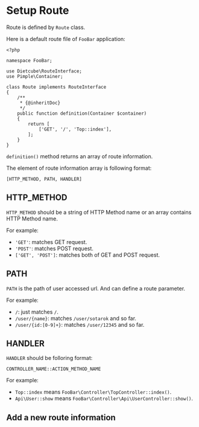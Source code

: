 # Setup Route

Route is defined by `Route` class.

Here is a default route file of `FooBar` application:

```
<?php

namespace FooBar;

use Dietcube\RouteInterface;
use Pimple\Container;

class Route implements RouteInterface
{
    /**
     * {@inheritDoc}
     */
    public function definition(Container $container)
    {
        return [
            ['GET', '/', 'Top::index'],
        ];
    }
}
```

`definition()` method returns an array of route information.

The element of route information array is following format:

```
[HTTP_METHOD, PATH, HANDLER]
```

## HTTP_METHOD

`HTTP_METHOD` should be a string of HTTP Method name or an array contains HTTP Method name.

For example:

- `'GET'`: matches GET request.
- `'POST'`: matches POST request.
- `['GET', 'POST']`: matches both of GET and POST request.


## PATH

`PATH` is the path of user accessed url. And can define a route parameter.

For example:

- `/`: just matches `/`.
- `/user/{name}`: matches `/user/sotarok` and so far.
- `/user/{id:[0-9]+}`: matches `/user/12345` and so far.

## HANDLER

`HANDLER` should be folloring format:

```
CONTROLLER_NAME::ACTION_METHOD_NAME
```

For example:

- `Top::index` means `FooBar\Controller\TopController::index()`.
- `Api\User::show` means `FooBar\Controller\Api\UserController::show()`.

## Add a new route information
